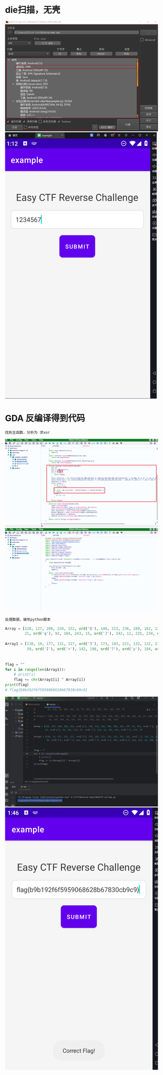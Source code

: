 
# die扫描，无壳
![alt text](image.png)
<img src="image-3.png" width="500" width="300">

# GDA 反编译得到代码 
    找到主函数，分析为 求xor
![alt text](image-2.png)
![alt text](image-1.png)

    处理数据，编写python脚本
```python 
Array = [228, 127, 208, 228, 152, ord('Q'), 148, 213, 236, 189, 182, 129, 179, 92, 174, ord('!'), 12, 182, ord('Q'), 1, ord('6'), ord('e'),
         21, ord('q'), 92, 184, 243, 15, ord('J'), 242, 12, 225, 234, ord('|'), 179, 7]

Array1 = [130, 19, 177, 131, 227, ord('3'), 173, 183, 221, 132, 132, 231, 133, ord(':'), 155, 24, ord('9'), 143, ord('a'), ord('7'), 14, ord('S'),
          39, ord('I'), ord('>'), 142, 196, ord('7'), ord('y'), 194, ord('o'), 131, 211, 31, 138, ord('z')]


flag = ""
for i in range(len(Array1)):
    # print(i)
    flag += chr(Array1[i] ^ Array[i])
print(flag)
# flag{b9b192f6f5959068628b67830cb9c9}
```
![alt text](image-5.png)
![alt text](image-4.png)